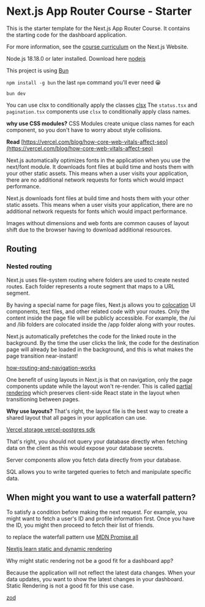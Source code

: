 # Next.js App Router Course - Starter

This is the starter template for the Next.js App Router Course. It contains the starting code for the dashboard application.

For more information, see the [course curriculum](https://nextjs.org/learn) on the Next.js Website.

Node.js 18.18.0 or later installed. Download here [nodejs](https://nodejs.org/en)

This project is using [Bun](https://bun.sh/)

`npm install -g bun` the last `npm` command you'll ever need 😀

`bun dev`

You can use clsx to conditionally apply the classes [clsx](https://www.npmjs.com/package/clsx)
The `status.tsx` and `pagination.tsx` components use `clsx` to conditionally apply class names.

**why use CSS modules?** 
CSS Modules create unique class names for each component, so you don't have to worry about style collisions.

**Read**
[https://vercel.com/blog/how-core-web-vitals-affect-seo](https://vercel.com/blog/how-core-web-vitals-affect-seo)

Next.js automatically optimizes fonts in the application when you use the next/font module. It downloads font files at build time and hosts them with your other static assets. This means when a user visits your application, there are no additional network requests for fonts which would impact performance.

Next.js downloads font files at build time and hosts them with your other static assets. This means when a user visits your application, there are no additional network requests for fonts which would impact performance.

Images without dimensions and web fonts are common causes of layout shift due to the browser having to download additional resources.

## Routing
### Nested routing

Next.js uses file-system routing where folders are used to create nested routes. Each folder represents a route segment that maps to a URL segment.

By having a special name for page files, Next.js allows you to [colocation](https://nextjs.org/docs/app/building-your-application/routing#colocation) UI components, test files, and other related code with your routes. Only the content inside the page file will be publicly accessible. For example, the /ui and /lib folders are colocated inside the /app folder along with your routes.

Next.js automatically prefetches the code for the linked route in the background. By the time the user clicks the link, the code for the destination page will already be loaded in the background, and this is what makes the page transition near-instant!

[how-routing-and-navigation-works](https://nextjs.org/docs/app/building-your-application/routing/linking-and-navigating#how-routing-and-navigation-works)


One benefit of using layouts in Next.js is that on navigation, only the page components update while the layout won't re-render. This is called [partial rendering](https://nextjs.org/docs/app/building-your-application/routing/linking-and-navigating#4-partial-rendering) which preserves client-side React state in the layout when transitioning between pages.

**Why use layouts?**
That's right, the layout file is the best way to create a shared layout that all pages in your application can use.

[Vercel storage vercel-postgres sdk](https://vercel.com/docs/storage/vercel-postgres/sdk)

That's right, you should not query your database directly when fetching data on the client as this would expose your database secrets.

Server components allow you fetch data directly from your database.

SQL allows you to write targeted queries to fetch and manipulate specific data.

## When might you want to use a waterfall pattern?

To satisfy a condition before making the next request. For example, you might want to fetch a user's ID and profile information first. Once you have the ID, you might then proceed to fetch their list of friends.

to replace the waterfall pattern use 
[MDN Promise all](https://developer.mozilla.org/en-US/docs/Web/JavaScript/Reference/Global_Objects/Promise/all)

[Nextjs learn static and dynamic rendering](https://nextjs.org/learn/dashboard-app/static-and-dynamic-rendering)

Why might static rendering not be a good fit for a dashboard app?

Because the application will not reflect the latest data changes. When your data updates, you want to show the latest changes in your dashboard. Static Rendering is not a good fit for this use case.

[zod](https://zod.dev/)

